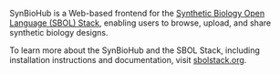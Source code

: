 SynBioHub is a Web-based frontend for the [Synthetic Biology Open Language (SBOL) Stack](http://sbolstack.org), enabling users to browse, upload, and share synthetic biology designs.

To learn more about the SynBioHub and the SBOL Stack, including installation instructions and documentation, visit [sbolstack.org](http://sbolstack.org).

